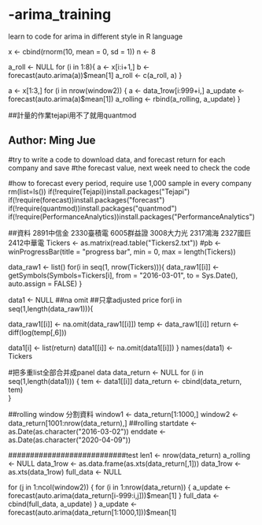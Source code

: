 # -arima_training
learn to code for arima in different style in R language  


x <- cbind(rnorm(10, mean = 0, sd = 1))
n <- 8

a_roll <- NULL
for (i in 1:8){
  a <- x[i:i+1,]
  b <- forecast(auto.arima(a))$mean[1]
  a_roll <- c(a_roll, a)
}

a <- x[1:3,]
for (i in nrow(window2)) {
  a <- data_1row[i:999+i,]
  a_update <- forecast(auto.arima(a)$mean[1])
  a_rolling <- rbind(a_rolling, a_update)
}

##計量的作業tejapi用不了就用quantmod

## Author: Ming Jue ##

#try to write a code to download data, and forecast return for each company and save 
#the forecast value, next week need to check the code

#how to forecast every period, require use 1,000 sample in every company
rm(list=ls())
if(!require(Tejapi))install.packages("Tejapi")
if(!require(forecast))install.packages("forecast")
if(!require(quantmod))install.packages("quantmod")
if(!require(PerformanceAnalytics))install.packages("PerformanceAnalytics")

##資料 2891中信金 2330臺積電 6005群益證 3008大力光 2317鴻海 2327國巨 2412中華電
Tickers <- as.matrix(read.table("Tickers2.txt"))
#pb <- winProgressBar(title = "progress bar", min = 0, max = length(Tickers))

data_raw1 <- list()
for(i in seq(1, nrow(Tickers))){
  data_raw1[[i]] <- getSymbols(Symbols=Tickers[i], from = "2016-03-01", to = Sys.Date(), 
                               auto.assign = FALSE)
}

data1 <- NULL
##na omit
##只拿adjusted price
for(i in seq(1,length(data_raw1))){
  
  data_raw1[[i]] <- na.omit(data_raw1[[i]])
  temp <- data_raw1[[i]]
  return <- diff(log(temp[,6]))
  
  data1[i] <- list(return)
  data1[[i]] <- na.omit(data1[[i]])
}
names(data1) <- Tickers

#把多重list全部合并成panel data
data_return <- NULL
for (i in seq(1,length(data1))) {
  tem <- data1[[i]]
  data_return <- cbind(data_return, tem)  
}

##rolling window 分割資料
window1 <- data_return[1:1000,]
window2 <- data_return[1001:nrow(data_return),]
##rolling
startdate <- as.Date(as.character("2016-03-02"))
enddate <- as.Date(as.character("2020-04-09"))

###########################test
len1 <- nrow(data_return)
a_rolling <- NULL
data_1row <- as.data.frame(as.xts(data_return[,1]))
data_1row <- as.xts(data_1row)
full_data <- NULL

for (j in 1:ncol(window2)) {
  for (i in 1:nrow(data_return)) {
    a_update <- forecast(auto.arima(data_return[i-999:i,j]))$mean[1]
  }
  full_data <- cbind(full_data, a_update)
}
a_update <- forecast(auto.arima(data_return[1:1000,1]))$mean[1]
